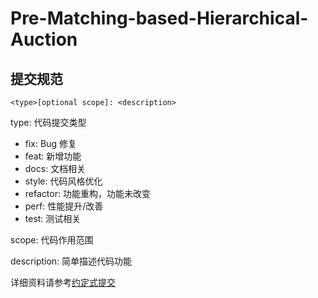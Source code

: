 # Pre-Matching-based-Hierarchical-Auction

## 提交规范

```
<type>[optional scope]: <description>
```

type: 代码提交类型

- fix: Bug 修复
- feat: 新增功能
- docs: 文档相关
- style: 代码风格优化
- refactor: 功能重构，功能未改变
- perf: 性能提升/改善
- test: 测试相关

scope: 代码作用范围

description: 简单描述代码功能

详细资料请参考[约定式提交](https://www.conventionalcommits.org/zh-hans/v1.0.0/)
